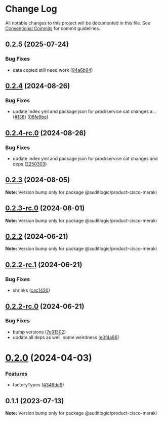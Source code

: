 # Change Log

All notable changes to this project will be documented in this file.
See [Conventional Commits](https://conventionalcommits.org) for commit guidelines.

## 0.2.5 (2025-07-24)


### Bug Fixes

* data copied still need work ([94a6b94](https://github.com/zerobias-org/product/commit/94a6b942fb0516367548599d739529536132755a))





## [0.2.4](https://github.com/auditlogic/product/compare/@auditlogic/product-cisco-meraki@0.2.3...@auditlogic/product-cisco-meraki@0.2.4) (2024-08-26)


### Bug Fixes

* update index yml and package json for prod/service cat changes a… ([#138](https://github.com/auditlogic/product/issues/138)) ([08fe9be](https://github.com/auditlogic/product/commit/08fe9beb1c8457462a19bc69caa02e6212d97e1a))





## [0.2.4-rc.0](https://github.com/auditlogic/product/compare/@auditlogic/product-cisco-meraki@0.2.3...@auditlogic/product-cisco-meraki@0.2.4-rc.0) (2024-08-26)


### Bug Fixes

* update index yml and package json for prod/service cat changes and deps ([2250303](https://github.com/auditlogic/product/commit/225030363a363608240135b7ebed386b28f01e4b))





## [0.2.3](https://github.com/auditlogic/product/compare/@auditlogic/product-cisco-meraki@0.2.2...@auditlogic/product-cisco-meraki@0.2.3) (2024-08-05)

**Note:** Version bump only for package @auditlogic/product-cisco-meraki





## [0.2.3-rc.0](https://github.com/auditlogic/product/compare/@auditlogic/product-cisco-meraki@0.2.2...@auditlogic/product-cisco-meraki@0.2.3-rc.0) (2024-08-01)

**Note:** Version bump only for package @auditlogic/product-cisco-meraki





## [0.2.2](https://github.com/auditlogic/product/compare/@auditlogic/product-cisco-meraki@0.2.2-rc.1...@auditlogic/product-cisco-meraki@0.2.2) (2024-06-21)

**Note:** Version bump only for package @auditlogic/product-cisco-meraki





## [0.2.2-rc.1](https://github.com/auditlogic/product/compare/@auditlogic/product-cisco-meraki@0.2.2-rc.0...@auditlogic/product-cisco-meraki@0.2.2-rc.1) (2024-06-21)


### Bug Fixes

* shrinks ([cac1420](https://github.com/auditlogic/product/commit/cac14200fefcd8183ab69fe89a47bd3f70f563e9))





## [0.2.2-rc.0](https://github.com/auditlogic/product/compare/@auditlogic/product-cisco-meraki@0.2.0...@auditlogic/product-cisco-meraki@0.2.2-rc.0) (2024-06-21)


### Bug Fixes

* bump versions ([7e91302](https://github.com/auditlogic/product/commit/7e913023b8b312150ed7762c32fbbe616be71de5))
* update all deps as well, some weirdness ([e0f4a86](https://github.com/auditlogic/product/commit/e0f4a864714e2d3de6bbf3da014d5312fe53be2f))





# [0.2.0](https://github.com/auditlogic/product/compare/@auditlogic/product-cisco-meraki@0.1.1...@auditlogic/product-cisco-meraki@0.2.0) (2024-04-03)


### Features

* factoryTypes ([4346de9](https://github.com/auditlogic/product/commit/4346de92693aee892fccf725338ffc7b80ab182b))





## 0.1.1 (2023-07-13)

**Note:** Version bump only for package @auditlogic/product-cisco-meraki
